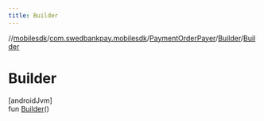 ```yaml
---
title: Builder
---
```

//[mobilesdk](../../../../index.html)/[com.swedbankpay.mobilesdk](../../index.html)/[PaymentOrderPayer](../index.html)/[Builder](index.html)/[Builder](-builder.html)



# Builder



[androidJvm]\
fun [Builder](-builder.html)()




